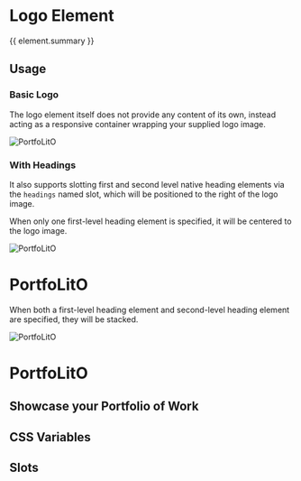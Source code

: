<script setup>
import {inject} from "vue";
const element = inject("manifest").for("page", "logo");
</script>

<style scoped>
.demo :deep(.content) {
  justify-self: center;
}
</style>

# Logo Element

{{ element.summary }}

## Usage

### Basic Logo

The logo element itself does not provide any content of its own, instead acting as a responsive container wrapping your supplied logo image.

<demo>
  <page-logo>
    <img src="/logo.svg" alt="PortfoLitO" />
  </page-logo>
  <template #source>
    <body>
      <page-header>
        {{preview}}
      </page-header>
      <page-main>
        <!-- Your Content -->
      </page-main>
    </body>
  </template>
</demo>

### With Headings

It also supports slotting first and second level native heading elements via the `headings` named slot, which will be positioned to the right of the logo image.

When only one first-level heading element is specified, it will be centered to the logo image.

<demo>
  <page-logo>
    <img src="/logo.svg" alt="PortfoLitO" />
    <h1 slot="headings">PortfoLitO</h1>
  </page-logo>
</demo>

When both a first-level heading element and second-level heading element are specified, they will be stacked.

<demo>
  <page-logo>
    <img src="/logo.svg" alt="PortfoLitO" />
    <h1 slot="headings">PortfoLitO</h1>
    <h2 slot="headings">Showcase your Portfolio of Work</h2>
  </page-logo>
</demo>

## CSS Variables

<declaration :rows="element.cssProperties" />

## Slots

<declaration :rows="element.slots" />